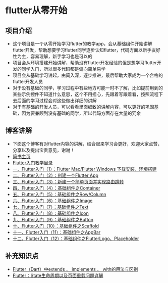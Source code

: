 # flutter从零开始
## 项目介绍
- 这个项目是一个从零开始学习flutter的教学app，会从基础组件开始讲解flutter开发，帮助想要学习flutter同学逐步认知flutter，代码方面以新手友好性为主，容易理解，新手学习也是可以的
- 项目会从环境搭建开始讲解，帮助没有flutter开发经验的但是想学习flutter开发的同学入门，所以很多代码都是偏向简单易学
- 项目会从基础学习讲起，由简入深，逐步推进，最后帮助大家成为一个合格的flutter开发人员
- 对于没有基础的同学，学习过程中有些地方可能一时不了解，比如提前用到的某些示例控件不知道什么意思，这个不用担心，先跟着写跟着看，按照流程下去后面的学习过程会对这些做出详细的讲解
- 对于有基础的开发人员，可以看看里面细致的讲解内容，可以更好的巩固基础，因为要兼顾到没有基础的同学，所以代码方面存在大量的冗余

## 博客讲解
- 下面这个博客有对flutter内容的讲解，结合起来学习会更好，欢迎大家点赞，分享以及提出宝贵意见，谢谢！
- [简书主页](https://www.jianshu.com/u/9ff9ec9f18f5)
- [Flutter入门教学目录](https://www.jianshu.com/p/3320350b3814)
- [一、Flutter入门（1）：Flutter Mac/Flutter Windows 下载安装，环境搭建](https://www.jianshu.com/p/c8507302ab09)
- [二、Flutter入门（2）：创建一个Flutter App](https://www.jianshu.com/p/d5517fcf2dae)
- [三、Flutter入门（3）：新建一个简单页面并实现路由跳转](https://www.jianshu.com/p/dd558b2601a3)
- [四、Flutter入门（4）：基础组件之Container](https://www.jianshu.com/p/2b775096a522)
- [五、Flutter入门（5）：基础组件之Row/Column](https://www.jianshu.com/p/c140cb0e790f)
- [六、Flutter入门（6）：基础组件之Image](https://www.jianshu.com/p/1a6926e1cad2)
- [七、Flutter入门（7）：基础组件之Text](https://www.jianshu.com/p/7a5d743d1470)
- [八、Flutter入门（8）：基础组件之Icon](https://www.jianshu.com/p/51e7653c1ba9)
- [九、Flutter入门（9）：基础组件之Button](https://www.jianshu.com/p/89b6d825fc79)
- [十、Flutter入门（10）：基础组件之Scaffold](https://www.jianshu.com/p/82d19ba3947a)
- [十一、Flutter入门（11）：基础组件之AppBar](https://www.jianshu.com/p/7ed0316aa92f)
- [十二、Flutter入门（12）：基础组件之FlutterLogo、Placeholder](https://www.jianshu.com/p/beaa5741423e)

## 补充知识点
- [Flutter（Dart）中extends 、 implements 、 with的用法与区别](https://www.jianshu.com/p/04b896764f6e)
- [Flutter：State生命周期以及页面重载问题详解]()